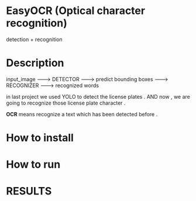 # EasyOCR (Optical character recognition)

detection + recognition 

# Description 
input_image ---> DETECTOR ---> predict bounding boxes ---> RECOGNIZER ---> recognized words 


in last project we used YOLO to detect the license plates .
AND now , we are going to recognize those license plate character .

**OCR** means recognize a text which has been detected before . 



# How to install 


# How to run 



# RESULTS
